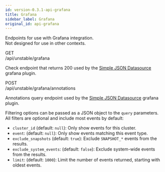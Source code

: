 ```yaml
---
id: version-0.3.1-api-grafana
title: Grafana
sidebar_label: Grafana
original_id: api-grafana
---
```


Endpoints for use with Grafana integration.  
Not designed for use in other contexts.


<div class="rest">
  <div class="method get">GET</div>
  <div class="url get">/api/unstable/grafana</div>
  <div class="desc get rtl"></div>
</div>

Check endpoint that returns 200 used by the
[Simple JSON Datasource](https://grafana.com/plugins/grafana-simple-json-datasource)
grafana plugin.


<div class="rest">
  <div class="method post">POST</div>
  <div class="url post">/api/unstable/grafana/annotations</div>
  <div class="desc post rtl"></div>
</div>

Annotations query endpoint used by the
[Simple JSON Datasource](https://grafana.com/plugins/grafana-simple-json-datasource)
grafana plugin.

Filtering options can be passed as a JSON object to the `query` parameters.  
All filters are optional and include most events by default:

  * `cluster_id` (default: `null`): Only show events for this cluster.
  * `event`: (default: `null`): Only show events matching this event type.
  * `exclude_snapshots` (default: `true`): Exclude `SNAPSHOT_*` events from the results.
  * `exclude_system_events`: (default: `false`): Exclude system-wide events from the results.
  * `limit`: (default: `1000`): Limit the number of events returned, starting with oldest events.
